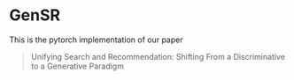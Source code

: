 # GenSR
This is the pytorch implementation of our paper
 > Unifying Search and Recommendation: Shifting From a Discriminative to a Generative Paradigm